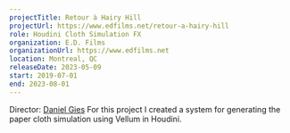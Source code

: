 ```yaml
---
projectTitle: Retour à Hairy Hill
projectUrl: https://www.edfilms.net/retour-a-hairy-hill
role: Houdini Cloth Simulation FX
organization: E.D. Films
organizationUrl: https://www.edfilms.net
location: Montreal, QC
releaseDate: 2023-05-09
start: 2019-07-01
end: 2023-08-01
---
```


Director: [Daniel Gies](#)
For this project I created a system for generating the paper cloth simulation using Vellum in Houdini.